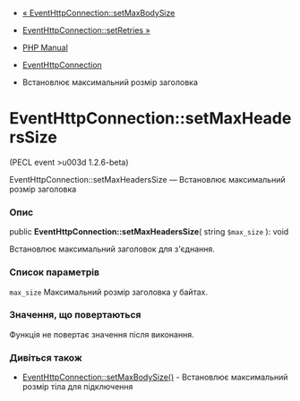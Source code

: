 - [« EventHttpConnection::setMaxBodySize](eventhttpconnection.setmaxbodysize.md)
- [EventHttpConnection::setRetries »](eventhttpconnection.setretries.md)

- [PHP Manual](index.md)
- [EventHttpConnection](class.eventhttpconnection.md)
- Встановлює максимальний розмір заголовка

# EventHttpConnection::setMaxHeadersSize

(PECL event \>u003d 1.2.6-beta)

EventHttpConnection::setMaxHeadersSize — Встановлює максимальний
розмір заголовка

### Опис

public **EventHttpConnection::setMaxHeadersSize**( string `$max_size` ):
void

Встановлює максимальний заголовок для з'єднання.

### Список параметрів

`max_size`
Максимальний розмір заголовка у байтах.

### Значення, що повертаються

Функція не повертає значення після виконання.

### Дивіться також

- [EventHttpConnection::setMaxBodySize()](eventhttpconnection.setmaxbodysize.md) -
Встановлює максимальний розмір тіла для підключення
